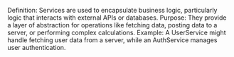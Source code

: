 Definition: Services are used to encapsulate business logic, particularly logic that interacts with external APIs or databases.
Purpose: They provide a layer of abstraction for operations like fetching data, posting data to a server, or performing complex calculations.
Example: A UserService might handle fetching user data from a server, while an AuthService manages user authentication.